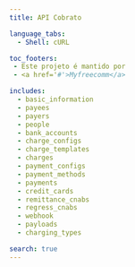 ```yaml
---
title: API Cobrato

language_tabs:
  - Shell: cURL

toc_footers:
 - Este projeto é mantido por
 - <a href='#'>Myfreecomm</a>

includes:
  - basic_information
  - payees
  - payers
  - people
  - bank_accounts
  - charge_configs
  - charge_templates
  - charges
  - payment_configs
  - payment_methods
  - payments
  - credit_cards
  - remittance_cnabs
  - regress_cnabs
  - webhook
  - payloads
  - charging_types

search: true
---
```

